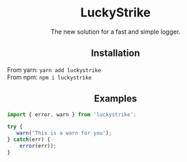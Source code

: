 <h1 align="center">
LuckyStrike
</h1>

<p align="center">The new solution for a fast and simple logger.</p>


<h2 align="center">
Installation
</h2>

From yarn:
`yarn add luckystrike`\
From npm: `npm i luckystrike`

<h2 align="center">
Examples
</h2>

```ts
import { error, warn } from 'luckystrike';

try {
   warn('This is a warn for you'); 
} catch(err) {
    error(err));
}